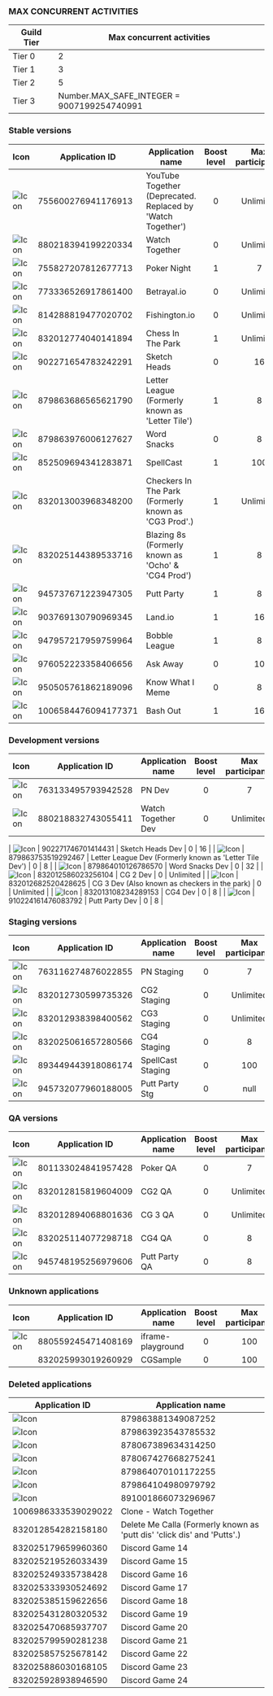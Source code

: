 ### MAX CONCURRENT ACTIVITIES
| Guild Tier | Max concurrent activities |
| --- | --- |
|  Tier 0 | 2 |
|  Tier 1 | 3 |
|  Tier 2 | 5 |
|  Tier 3 | Number.MAX_SAFE_INTEGER = 9007199254740991 |

### Stable versions
| Icon | Application ID | Application name | Boost level | Max participants |
| --- | --- | --- |:---:|:---:|
| ![Icon](https://cdn.discordapp.com/app-icons/755600276941176913/4e0fd3bf009282c0ecd1fb010e621f28.webp?size=80) | 755600276941176913 | YouTube Together (Deprecated. Replaced by 'Watch Together') | 0 | Unlimited |
| ![Icon](https://cdn.discordapp.com/app-icons/880218394199220334/ec48acbad4c32efab4275cb9f3ca3a58.webp?size=80) | 880218394199220334 | Watch Together | 0 | Unlimited |
| ![Icon](https://cdn.discordapp.com/app-icons/755827207812677713/e594da3ca4520c7edde5b59948e97cdc.webp?size=80) | 755827207812677713 | Poker Night | 1 | 7 |
| ![Icon](https://cdn.discordapp.com/app-icons/773336526917861400/0227b2e89ea08d666c43003fbadbc72a.webp?size=80) | 773336526917861400 | Betrayal.io | 0 | Unlimited |
| ![Icon](https://cdn.discordapp.com/app-icons/814288819477020702/0cafdebe76abfd7d8d9b015c2060512e.webp?size=80) | 814288819477020702 | Fishington.io | 0 | Unlimited |
| ![Icon](https://cdn.discordapp.com/app-icons/832012774040141894/3b3981ddf67c8702920fae10b5f123ed.webp?size=80) | 832012774040141894 | Chess In The Park | 1 | Unlimited |
| ![Icon](https://cdn.discordapp.com/app-icons/902271654783242291/0fbc3e38ea4b26c47d8001eff6b94a7b.webp?size=80) | 902271654783242291 | Sketch Heads | 0 | 16 |
| ![Icon](https://cdn.discordapp.com/app-icons/879863686565621790/0096355142a9b00bc2676ec09b9c8dbc.webp?size=80) | 879863686565621790 | Letter League (Formerly known as 'Letter Tile') | 1 | 8 |
| ![Icon](https://cdn.discordapp.com/app-icons/879863976006127627/930f9cfe504211a130419e731babc597.webp?size=80) | 879863976006127627 | Word Snacks | 0 | 8 |
| ![Icon](https://cdn.discordapp.com/app-icons/852509694341283871/9a4a52c760994654a416740ae0b19fbb.webp?size=80) | 852509694341283871 | SpellCast | 1 | 100 |
| ![Icon](https://cdn.discordapp.com/app-icons/832013003968348200/97e50fed67f44802dbb4901d74a6f9a1.webp?size=80) | 832013003968348200 | Checkers In The Park (Formerly known as 'CG3 Prod'.) | 1 | Unlimited |
| ![Icon](https://cdn.discordapp.com/app-icons/832025144389533716/6fe6e3dda7657b83758693205a833aa1.webp?size=80) | 832025144389533716 | Blazing 8s (Formerly known as 'Ocho' & 'CG4 Prod')| 1 | 8 |
| ![Icon](https://cdn.discordapp.com/app-icons/945737671223947305/12ee915c2f75d7f2c7d551819534f158.webp?size=80) | 945737671223947305 | Putt Party | 1 | 8 |
| ![Icon](https://cdn.discordapp.com/app-icons/903769130790969345/c4d8b95b8f06b1ff8cf2b769e94505a8.webp?size=80) | 903769130790969345 | Land.io | 1 | 16 |
| ![Icon](https://cdn.discordapp.com/app-icons/947957217959759964/b485f75e95e6486a758a4aa5db3352f4.webp?size=80) | 947957217959759964 | Bobble League | 1 | 8 |
| ![Icon](https://cdn.discordapp.com/app-icons/976052223358406656/4f86c19a69cc3002d1b52f7a22687adf.webp?size=80) | 976052223358406656 | Ask Away | 0 | 10 |
| ![Icon](https://cdn.discordapp.com/app-icons/950505761862189096/6f547114b2979b8bc83e4ba91b4d770d.webp?size=80) | 950505761862189096 | Know What I Meme | 0 | 8 |
| ![Icon](https://cdn.discordapp.com/app-icons/1006584476094177371/eace9c231b505f0c96fba27d1795c31a.webp?size=80) | 1006584476094177371 | Bash Out | 1 | 16 |

### Development versions
| Icon | Application ID | Application name | Boost level | Max participants |
| --- | --- | --- |:---:|:---:|
| ![Icon](https://cdn.discordapp.com/app-icons/763133495793942528/3bf3592c0949620f0e76cb28ab7affd9.webp?size=80) | 763133495793942528 | PN Dev | 0 | 7 |
| ![Icon](https://cdn.discordapp.com/app-icons/880218832743055411/3f135503dc803ce7bcf555c769b3f577.webp?size=80) | 880218832743055411 | Watch Together Dev | 0 | Unlimited |

| ![Icon](https://cdn.discordapp.com/app-icons/902271746701414431/e3681f5161229ff041e9642e93e6a241.webp?size=80) | 902271746701414431 | Sketch Heads Dev | 0 | 16 |
| ![Icon](https://cdn.discordapp.com/app-icons/879863753519292467/09a8b98f5f5c219e7befa6693c7f73e4.webp?size=80) | 879863753519292467 | Letter League Dev (Formerly known as 'Letter Tile Dev') | 0 | 8 |
| ![Icon](https://cdn.discordapp.com/app-icons/879864010126786570/1e47e5a033aa7a853fdea22534292bfe.webp?size=80) | 879864010126786570 | Word Snacks Dev | 0 | 32 |
| ![Icon](https://cdn.discordapp.com/app-icons/832012586023256104/3b3981ddf67c8702920fae10b5f123ed.webp?size=80) | 832012586023256104 | CG 2 Dev | 0 | Unlimited |
| ![Icon](https://cdn.discordapp.com/app-icons/832012682520428625/97e50fed67f44802dbb4901d74a6f9a1.webp?size=80) | 832012682520428625 | CG 3 Dev (Also known as checkers in the park) | 0 | Unlimited |
| ![Icon](https://cdn.discordapp.com/app-icons/832013108234289153/94ccfd4c1c0749b1ccf7a52feefb0468.webp?size=80) | 832013108234289153 | CG4 Dev | 0 | 8 |
| ![Icon](https://cdn.discordapp.com/app-icons/910224161476083792/e69a66ab92d97173757b87ede8b02c36.webp?size=80) | 910224161476083792 | Putt Party Dev | 0 | 8 |

### Staging versions
| Icon | Application ID | Application name | Boost level | Max participants |
| --- | --- | --- |:---:|:---:|
| ![Icon](https://cdn.discordapp.com/app-icons/763116274876022855/532775a7b8fd36fadefe18e0ebc209a0.webp?size=80) | 763116274876022855 | PN Staging | 0 | 7 |
| ![Icon](https://cdn.discordapp.com/app-icons/832012730599735326/3b3981ddf67c8702920fae10b5f123ed.webp?size=80) | 832012730599735326 | CG2 Staging | 0 | Unlimited |
| ![Icon](https://cdn.discordapp.com/app-icons/832012938398400562/97e50fed67f44802dbb4901d74a6f9a1.webp?size=80) | 832012938398400562 | CG3 Staging | 0 | Unlimited |
| ![Icon](https://cdn.discordapp.com/app-icons/832025061657280566/832ff736821811d7f41d0ff09b374ccb.webp?size=80) | 832025061657280566 | CG4 Staging | 0 | 8 |
| ![Icon](https://cdn.discordapp.com/app-icons/893449443918086174/74d41d680b96eec08562164988be671a.webp?size=80) | 893449443918086174 | SpellCast Staging | 0 | 100 |
| ![Icon](https://cdn.discordapp.com/app-icons/945732077960188005/27881d08b84784b2c98a5aae921c09ae.webp?size=80) | 945732077960188005 | Putt Party Stg | 0 | null |

### QA versions
| Icon | Application ID | Application name | Boost level | Max participants |
| --- | --- | --- |:---:|:---:|
| ![Icon](https://cdn.discordapp.com/app-icons/801133024841957428/b09940bb01c6f0aa2ea4288d5e08218f.webp?size=80) | 801133024841957428 | Poker QA | 0 | 7 |
| ![Icon](https://cdn.discordapp.com/app-icons/832012815819604009/3b3981ddf67c8702920fae10b5f123ed.webp?size=80) | 832012815819604009 | CG2 QA | 0 | Unlimited |
| ![Icon](https://cdn.discordapp.com/app-icons/832012894068801636/97e50fed67f44802dbb4901d74a6f9a1.webp?size=80) | 832012894068801636 | CG 3 QA | 0 | Unlimited |
| ![Icon](https://cdn.discordapp.com/app-icons/832025114077298718/ee2edef3edb605a83e5331de070fd49c.webp?size=80) | 832025114077298718 | CG4 QA | 0 | 8 |
| ![Icon](https://cdn.discordapp.com/app-icons/945748195256979606/5f8a388110138fb6fa586eedc73e075a.webp?size=80) | 945748195256979606 | Putt Party QA | 0 | 8 |

### Unknown applications
| Icon | Application ID | Application name | Boost level | Max participants |
| --- | --- | --- |:---:|:---:|
| ![Icon](https://cdn.discordapp.com/app-icons/880559245471408169/44c30f5fb9ec99753984f50c47524fc9.webp?size=80)| 880559245471408169 | iframe-playground | 0 | 100 |
|   | 832025993019260929 | CGSample | 0 | 100 |

### Deleted applications
| Application ID | Application name |
| --- | --- |
| ![Icon](https://cdn.discordapp.com/app-icons/879863881349087252/7bb9cd8518723b74c9a1d260cd177f24.webp?size=80) | 879863881349087252 | Awkword | 0 | 12 |
| ![Icon](https://cdn.discordapp.com/app-icons/879863923543785532/dfd06404877f7bb863430d32c43480fd.webp?size=80) | 879863923543785532 | Awkword Dev | 0 | 32 |
| ![Icon](https://cdn.discordapp.com/app-icons/878067389634314250/9bd4b9e21576f14f09a9284d45640a9e.webp?size=80) | 878067389634314250 | Doodle Crew (Deprecated. Replaced by 'Sketch Heads') | 0 | 16 |
| ![Icon](https://cdn.discordapp.com/app-icons/878067427668275241/50be5b98e871a395aa160fefdba5b596.webp?size=80) | 878067427668275241 | Doodle Crew Dev (Deprecated. Replaced by 'Sketch Heads Dev') | 0 | 16 |
| ![Icon](https://cdn.discordapp.com/app-icons/879864070101172255/0214576f3c33e4026a72f248c11d2292.webp?size=80) | 879864070101172255 | Sketchy Artist | 0 | 12 |
| ![Icon](https://cdn.discordapp.com/app-icons/879864104980979792/86df8c0d2ab678bba9ac560d42a6f9aa.webp?size=80) | 879864104980979792 | Sketchy Artist Dev | 0 | 12 |
| ![Icon](https://cdn.discordapp.com/app-icons/891001866073296967/ab9c4e0add01dc8934a336bbc947738e.webp?size=80) | 891001866073296967 | Decoders Dev | 0 | 32 |
| 1006986333539029022 | Clone - Watch Together | 0 | null |
| 832012854282158180 | Delete Me Calla (Formerly known as 'putt dis' 'click dis' and 'Putts'.) |
| 832025179659960360 | Discord Game 14 |
| 832025219526033439 | Discord Game 15 |
| 832025249335738428 | Discord Game 16 |
| 832025333930524692 | Discord Game 17 |
| 832025385159622656 | Discord Game 18 |
| 832025431280320532 | Discord Game 19 |
| 832025470685937707 | Discord Game 20 |
| 832025799590281238 | Discord Game 21 |
| 832025857525678142 | Discord Game 22 |
| 832025886030168105 | Discord Game 23 |
| 832025928938946590 | Discord Game 24 |
